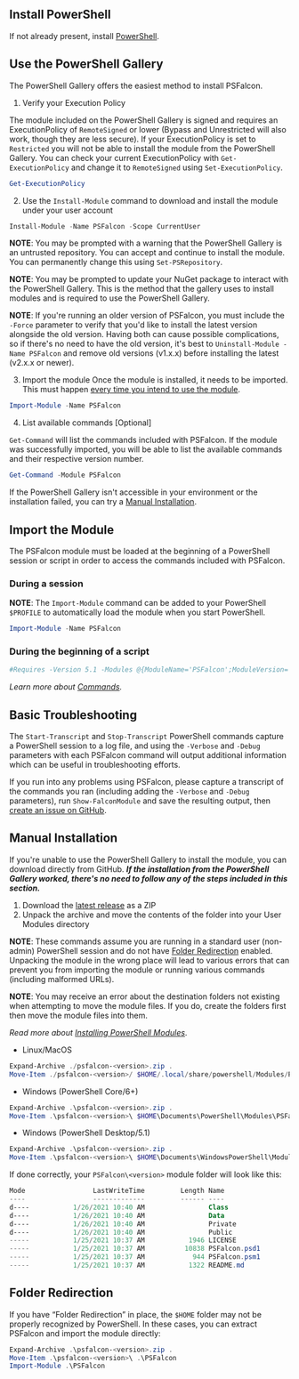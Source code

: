 ## Install PowerShell
If not already present, install [PowerShell](https://github.com/PowerShell/PowerShell#get-powershell).
## Use the PowerShell Gallery
The PowerShell Gallery offers the easiest method to install PSFalcon.

1. Verify your Execution Policy

The module included on the PowerShell Gallery is signed and requires an ExecutionPolicy of `RemoteSigned` or lower (Bypass and Unrestricted will also work, though they are less secure). If your ExecutionPolicy is set to `Restricted` you will not be able to install the module from the PowerShell Gallery. You can check your current ExecutionPolicy with `Get-ExecutionPolicy` and change it to `RemoteSigned` using `Set-ExecutionPolicy`.

```powershell
Get-ExecutionPolicy
```
2. Use the `Install-Module` command to download and install the module under your user account
```powershell
Install-Module -Name PSFalcon -Scope CurrentUser
```
**NOTE**: You may be prompted with a warning that the PowerShell Gallery is an untrusted repository. You can accept and continue to install the module. You can permanently change this using `Set-PSRepository`.

**NOTE**: You may be prompted to update your NuGet package to interact with the PowerShell Gallery. This is the method that the gallery uses to install modules and is required to use the PowerShell Gallery.

**NOTE**: If you're running an older version of PSFalcon, you must include the `-Force` parameter to verify that you'd like to install the latest version alongside the old version. Having both can cause possible complications, so if there's no need to have the old version, it's best to `Uninstall-Module -Name PSFalcon` and remove old versions (v1.x.x) before installing the latest (v2.x.x or newer).

3. Import the module
Once the module is installed, it needs to be imported. This must happen [every time you intend to use the module](https://github.com/CrowdStrike/psfalcon/wiki/Installation#import-the-module).
```powershell
Import-Module -Name PSFalcon
```

4. List available commands [Optional]

`Get-Command` will list the commands included with PSFalcon. If the module was successfully imported, you will be able to list the available commands and their respective version number.
```powershell
Get-Command -Module PSFalcon
```
If the PowerShell Gallery isn't accessible in your environment or the installation failed, you can try a [Manual Installation](https://github.com/CrowdStrike/psfalcon/wiki/Installation#manual-installation).
## Import the Module
The PSFalcon module must be loaded at the beginning of a PowerShell session or script in order to access the commands included with PSFalcon.
### During a session
**NOTE**: The `Import-Module` command can be added to your PowerShell `$PROFILE` to automatically load the module when you start PowerShell.
```powershell
Import-Module -Name PSFalcon
```
### During the beginning of a script
```powershell
#Requires -Version 5.1 -Modules @{ModuleName='PSFalcon';ModuleVersion='<version>'}
```
_Learn more about [Commands](https://github.com/CrowdStrike/psfalcon/wiki/Commands)._
## Basic Troubleshooting
The `Start-Transcript` and `Stop-Transcript` PowerShell commands capture a PowerShell session to a log file, and using
the `-Verbose` and `-Debug` parameters with each PSFalcon command will output additional information which can be
useful in troubleshooting efforts.

If you run into any problems using PSFalcon, please capture a transcript of the commands you ran (including
adding the `-Verbose` and `-Debug` parameters), run `Show-FalconModule` and save the resulting
output, then [create an issue on GitHub](https://github.com/CrowdStrike/psfalcon/issues).
## Manual Installation
If you're unable to use the PowerShell Gallery to install the module, you can download directly from GitHub. **_If the installation from the PowerShell Gallery worked, there's no need to follow any of the steps included in this section._**

1. Download the [latest release](https://github.com/CrowdStrike/psfalcon/releases) as a ZIP
2. Unpack the archive and move the contents of the folder into your User Modules directory

**NOTE**: These commands assume you are running in a standard user (non-admin) PowerShell session and do not have [Folder Redirection](https://github.com/CrowdStrike/psfalcon/wiki/Installation#folder-redirection) enabled. Unpacking the module in the wrong place will lead to various errors that can prevent you from importing the module or running various commands (including malformed URLs).

**NOTE**: You may receive an error about the destination folders not existing when attempting to move the module files. If you do, create the folders first then move the module files into them.

*Read more about [Installing PowerShell Modules](https://docs.microsoft.com/en-us/powershell/scripting/developer/module/installing-a-powershell-module)*.
* Linux/MacOS
```powershell
Expand-Archive ./psfalcon-<version>.zip .
Move-Item ./psfalcon-<version>/ $HOME/.local/share/powershell/Modules/PSFalcon/<version>/ -Force
```
* Windows (PowerShell Core/6+)
```powershell
Expand-Archive .\psfalcon-<version>.zip .
Move-Item .\psfalcon-<version>\ $HOME\Documents\PowerShell\Modules\PSFalcon\<version>\ -Force
```
* Windows (PowerShell Desktop/5.1)
```powershell
Expand-Archive .\psfalcon-<version>.zip .
Move-Item .\psfalcon-<version>\ $HOME\Documents\WindowsPowerShell\Modules\PSFalcon\<version>\ -Force
```
If done correctly, your `PSFalcon\<version>` module folder will look like this:
```powershell
Mode                 LastWriteTime         Length Name
----                 -------------         ------ ----
d----           1/26/2021 10:40 AM                Class
d----           1/26/2021 10:40 AM                Data
d----           1/26/2021 10:40 AM                Private
d----           1/26/2021 10:40 AM                Public
-----           1/25/2021 10:37 AM           1946 LICENSE
-----           1/25/2021 10:37 AM          10838 PSFalcon.psd1
-----           1/25/2021 10:37 AM            944 PSFalcon.psm1
-----           1/25/2021 10:37 AM           1322 README.md
```
## Folder Redirection
If you have “Folder Redirection” in place, the `$HOME` folder may not be properly recognized by PowerShell. In these
cases, you can extract PSFalcon and import the module directly:
```powershell
Expand-Archive .\psfalcon-<version>.zip .
Move-Item .\psfalcon-<version>\ .\PSFalcon
Import-Module .\PSFalcon
```